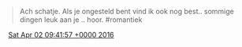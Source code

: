 > Ach schatje\. Als je ongesteld bent vind ik ook nog best\.\. sommige dingen leuk aan je \.\. hoor\. \#romantiek

<img src="../../media/tweet.ico" width="12" /> [Sat Apr 02 09:41:57 +0000 2016](https://twitter.com/DromerDenker/status/716198978107342849)